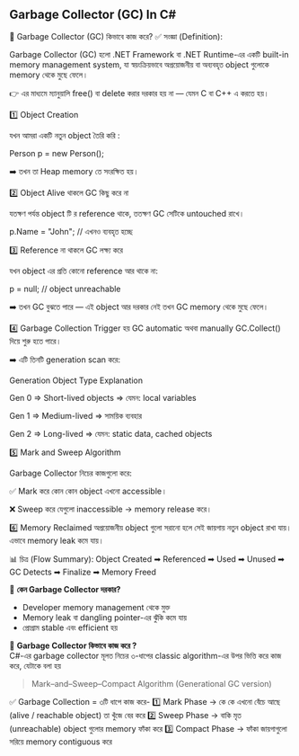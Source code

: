 ## Garbage Collector (GC) In C#

🧹 Garbage Collector (GC) কিভাবে কাজ করে?
✅ সংজ্ঞা (Definition):

Garbage Collector (GC) হলো .NET Framework বা .NET Runtime-এর একটি built-in memory management system, যা স্বয়ংক্রিয়ভাবে অপ্রয়োজনীয় বা অব্যবহৃত object গুলোকে memory থেকে মুছে ফেলে।

👉 এর মাধ্যমে ম্যানুয়ালি free() বা delete করার দরকার হয় না — যেমন C বা C++ এ করতে হয়।

1️⃣ Object Creation

যখন আমরা একটি নতুন object তৈরি করি :

Person p = new Person();

➡️ তখন তা Heap memory তে সংরক্ষিত হয়।

2️⃣ Object Alive থাকলে GC কিছু করে না

যতক্ষণ পর্যন্ত object টি র reference থাকে, ততক্ষণ GC সেটিকে untouched রাখে।

p.Name = "John"; // এখনও ব্যবহৃত হচ্ছে

3️⃣ Reference না থাকলে GC লক্ষ্য করে

যখন object এর প্রতি কোনো reference আর থাকে না:

p = null; // object unreachable

➡️ তখন GC বুঝতে পারে — এই object আর দরকার নেই তখন GC memory থেকে মুছে ফেলে।

4️⃣ Garbage Collection Trigger হয় GC automatic অথবা manually GC.Collect() দিয়ে শুরু হতে পারে।

➡️ এটি তিনটি generation scan করে:

Generation Object Type Explanation

Gen 0 => Short-lived objects => যেমন: local variables

Gen 1 => Medium-lived => সাময়িক ব্যবহার

Gen 2 => Long-lived => যেমন: static data, cached objects

5️⃣ Mark and Sweep Algorithm

Garbage Collector নিচের কাজগুলো করে:

✅ Mark করে কোন কোন object এখনো accessible।

❌ Sweep করে যেগুলো inaccessible → memory release করে।

6️⃣ Memory Reclaimed অপ্রয়োজনীয় object গুলো সরানো হলে সেই জায়গায় নতুন object রাখা যায়। এভাবে memory leak কমে যায়।

📊 চিত্র (Flow Summary):
Object Created ➡ Referenced ➡ Used ➡ Unused ➡ GC Detects ➡ Finalize ➡ Memory Freed



🔷 <b> কেন Garbage Collector দরকার? </b> 

 * Developer memory management থেকে মুক্ত
 * Memory leak বা dangling pointer-এর ঝুঁকি কমে যায়
 * প্রোগ্রাম stable এবং efficient হয়

🔷 <b>Garbage Collector কিভাবে কাজ করে ? </b> <br> 
C#-এর garbage collector মূলত নিচের ৩-ধাপের classic algorithm-এর উপর ভিত্তি করে কাজ করে, যেটাকে বলা হয়
> Mark–and–Sweep–Compact Algorithm (Generational GC version)

✅ Garbage Collection = ৩টি ধাপে কাজ করে- 
1️⃣ Mark Phase → কে কে এখনো বেঁচে আছে (alive / reachable object) তা খুঁজে বের করে
2️⃣ Sweep Phase → বাকি মৃত (unreachable) object গুলোর memory ফাঁকা করে
3️⃣ Compact Phase → ফাঁকা জায়গাগুলো সরিয়ে memory contiguous করে
 

